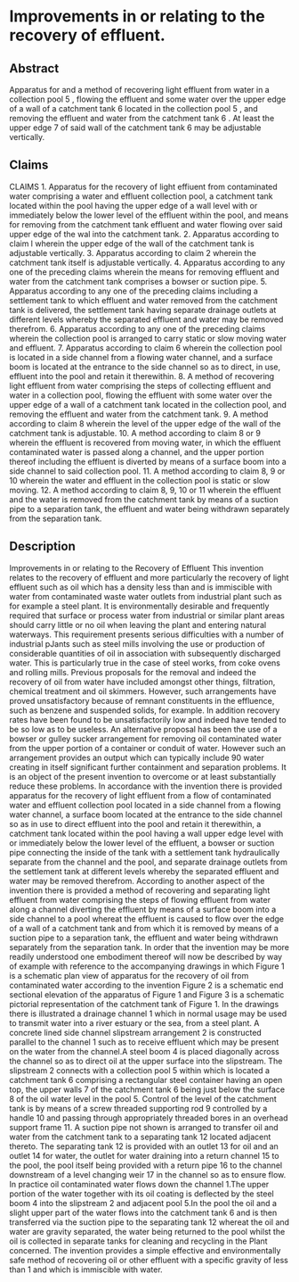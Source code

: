 # Improvements in or relating to the recovery of effluent.

## Abstract
Apparatus for and a method of recovering light effluent from water in a collection pool 5 , flowing the effluent and some water over the upper edge of a wall of a catchment tank 6 located in the collection pool 5 , and removing the effluent and water from the catchment tank 6 . At least the upper edge 7 of said wall of the catchment tank 6 may be adjustable vertically.

## Claims
CLAIMS 1. Apparatus for the recovery of light effiuent from contaminated water comprising a water and effluent collection pool, a catchment tank located within the pool having the upper edge of a wall level with or immediately below the lower level of the effluent within the pool, and means for removing from the catchment tank effluent and water flowing over said upper edge of the wal into the catchment tank. 2. Apparatus according to claim l wherein the upper edge of the wall of the catchment tank is adjustable vertically. 3. Apparatus according to claim 2 wherein the catchment tank itself is adjustable vertically. 4. Apparatus according to any one of the preceding claims wherein the means for removing effluent and water from the catchment tank comprises a bowser or suction pipe. 5. Apparatus according to any one of the preceding claims including a settlement tank to which effluent and water removed from the catchment tank is delivered, the settlement tank having separate drainage outlets at different levels whereby the separated effluent and water may be removed therefrom. 6. Apparatus according to any one of the preceding claims wherein the collection pool is arranged to carry static or slow moving water and effluent. 7. Apparatus according to claim 6 wherein the collection pool is located in a side channel from a flowing water channel, and a surface boom is located at the entrance to the side channel so as to direct, in use, effluent into the pool and retain it therewithin. 8. A method of recovering light effluent from water comprising the steps of collecting effluent and water in a collection pool, flowing the effluent with some water over the upper edge of a wall of a catchment tank located in the collection pool, and removing the effluent and water from the catchment tank. 9. A method according to claim 8 wherein the level of the upper edge of the wall of the catchment tank is adjustable. 10. A method according to claim 8 or 9 wherein the effluent is recovered from moving water, in which the effluent contaminated water is passed along a channel, and the upper portion thereof including the effluent is diverted by means of a surface boom into a side channel to said collection pool. 11. A method according to claim 8, 9 or 10 wherein the water and effluent in the collection pool is static or slow moving. 12. A method according to claim 8, 9, 10 or 11 wherein the effluent and the water is removed from the catchment tank by means of a suction pipe to a separation tank, the effluent and water being withdrawn separately from the separation tank.

## Description
Improvements in or relating to the Recovery of Effluent This invention relates to the recovery of effluent and more particularly the recovery of light effluent such as oil which has a density less than and is immiscible with water from contaminated waste water outlets from industrial plant such as for example a steel plant. It is environmentally desirable and frequently required that surface or process water from industrial or similar plant areas should carry little or no oil when leaving the plant and entering natural waterways. This requirement presents serious difficulties with a number of industrial pJants such as steel mills involving the use or production of considerable quantities of oil in association with subsequently discharged water. This is particularly true in the case of steel works, from coke ovens and rolling mills. Previous proposals for the removal and indeed the recovery of oil from water have included amongst other things, filtration, chemical treatment and oil skimmers. However, such arrangements have proved unsatisfactory because of remnant constituents in the effluence, such as benzene and suspended solids, for example. In addition recovery rates have been found to be unsatisfactorily low and indeed have tended to be so low as to be useless. An alternative proposal has been the use of a bowser or gulley sucker arrangement for removing oil contaminated water from the upper portion of a container or conduit of water. However such an arrangement provides an output which can typically include 90 water creating in itself significant further containment and separation problems. It is an object of the present invention to overcome or at least substantially reduce these problems. In accordance with the invention there is provided apparatus for the recovery of light effluent from a flow of contaminated water and effluent collection pool located in a side channel from a flowing water channel, a surface boom located at the entrance to the side channel so as in use to direct effluent into the pool and retain it therewithin, a catchment tank located within the pool having a wall upper edge level with or immediately below the lower level of the effluent, a bowser or suction pipe connecting the inside of the tank with a settlement tank hydraulically separate from the channel and the pool, and separate drainage outlets from the settlement tank at different levels whereby the separated effluent and water may be removed therefrom. According to another aspect of the invention there is provided a method of recovering and separating light effluent from water comprising the steps of flowing effluent from water along a channel diverting the effluent by means of a surface boom into a side channel to a pool whereat the effluent is caused to flow over the edge of a wall of a catchment tank and from which it is removed by means of a suction pipe to a separation tank, the effluent and water being withdrawn separately from the separation tank. In order that the invention may be more readily understood one embodiment thereof will now be described by way of example with reference to the accompanying drawings in which Figure 1 is a schematic plan view of apparatus for the recovery of oil from contaminated water according to the invention Figure 2 is a schematic end sectional elevation of the apparatus of Figure 1 and Figure 3 is a schematic pictorial representation of the catchment tank of Figure 1. In the drawings there is illustrated a drainage channel 1 which in normal usage may be used to transmit water into a river estuary or the sea, from a steel plant. A concrete lined side channel slipstream arrangement 2 is constructed parallel to the channel 1 such as to receive effluent which may be present on the water from the channel.A steel boom 4 is placed diagonally across the channel so as to direct oil at the upper surface into the slipstream. The slipstream 2 connects with a collection pool 5 within which is located a catchment tank 6 comprising a rectangular steel container having an open top, the upper walls 7 of the catchment tank 6 being just below the surface 8 of the oil water level in the pool 5. Control of the level of the catchment tank is by means of a screw threaded supporting rod 9 controlled by a handle 10 and passing through appropriately threaded bores in an overhead support frame 11. A suction pipe not shown is arranged to transfer oil and water from the catchment tank to a separating tank 12 located adjacent thereto. The separating tank 12 is provided with an outlet 13 for oil and an outlet 14 for water, the outlet for water draining into a return channel 15 to the pool, the pool itself being provided with a return pipe 16 to the channel downstream of a level changing weir 17 in the channel so as to ensure flow. In practice oil contaminated water flows down the channel 1.The upper portion of the water together with its oil coating is deflected by the steel boom 4 into the slipstream 2 and adjacent pool 5.In the pool the oil and a slight upper part of the water flows into the catchment tank 6 and is then transferred via the suction pipe to the separating tank 12 whereat the oil and water are gravity separated, the water being returned to the pool whilst the oil is collected in separate tanks for cleaning and recycling in the Plant concerned. The invention provides a simple effective and environmentally safe method of recovering oil or other effluent with a specific gravity of less than 1 and which is immiscible with water.